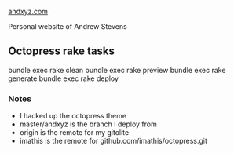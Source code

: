 [andxyz.com](http://andxyz.com/)

Personal website of Andrew Stevens 

## Octopress rake tasks

bundle exec rake clean
bundle exec rake preview
bundle exec rake generate
bundle exec rake deploy

### Notes

- I hacked up the octopress theme
- master/andxyz is the branch I deploy from
- origin is the remote for my gitolite
- imathis is the remote for github.com/imathis/octopress.git

